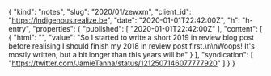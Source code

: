 {
  "kind": "notes",
  "slug": "2020/01/zewxm",
  "client_id": "https://indigenous.realize.be",
  "date": "2020-01-01T22:42:00Z",
  "h": "h-entry",
  "properties": {
    "published": [
      "2020-01-01T22:42:00Z"
    ],
    "content": [
      {
        "html": "",
        "value": "So I started to write a short 2019 in review blog post before realising I should finish my 2018 in review post first.\n\nWoops! It's mostly written, but a bit longer than this years will be"
      }
    ],
    "syndication": [
      "https://twitter.com/JamieTanna/status/1212507146077777920"
    ]
  }
}
